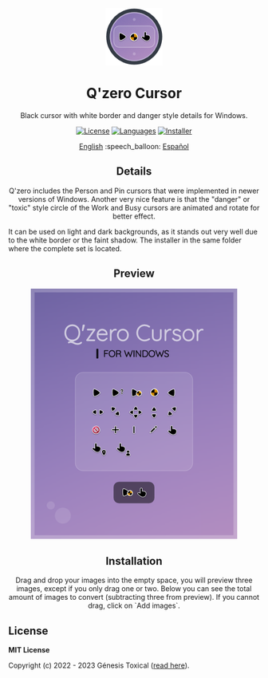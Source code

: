 <p align="center"></p>
<p align="center"><a href="#"><img width="115px" src="docs/assets/Logo-115px.png" align="center" alt="Drop Icons"/></a></p>
<h1 align="center">Q'zero Cursor</h1>
<p align="center">Black cursor with white border and danger style details for Windows.</p>

<p align="center">
 <a href="LICENSE"><img alt="License" src="https://img.shields.io/badge/License-MIT-9280FF?style=flat-square&labelColor=343B45"/></a>
 <a href="#"><img alt="Languages" src="https://img.shields.io/badge/Styles-1-9280FF?style=flat-square&labelColor=343B45"/></a>
 <a href="/installer%20src"><img alt="Installer" src="https://img.shields.io/badge/Installer-Yes-9280FF?style=flat-square&labelColor=343B45"/></a>
</p>

<p align="center">
<a href="README.md">English</a> :speech_balloon: <a href="README-es.md">Español</a>
</p>

<h2 align="center">Details</h2>
<p align="center">Q'zero includes the Person and Pin cursors that were implemented in newer versions of Windows. Another very nice feature is that the "danger" or "toxic" style circle of the Work and Busy cursors are animated and rotate for better effect.

It can be used on light and dark backgrounds, as it stands out very well due to the white border or the faint shadow. The installer in the same folder where the complete set is located.</p>

<h2 align="center">Preview</h2>
<p align="center"><a href="#"><img src="docs/assets/Preview.png"/></a></p>

<h2 align="center">Installation</h2>
<p align="center">Drag and drop your images into the empty space, you will preview three images, except if you only drag one or two. Below you can see the total amount of images to convert (subtracting three from preview). If you cannot drag, click on `Add images`.</p>

## License
**MIT License**

Copyright (c) 2022 - 2023 Génesis Toxical ([read here](LICENSE)).
